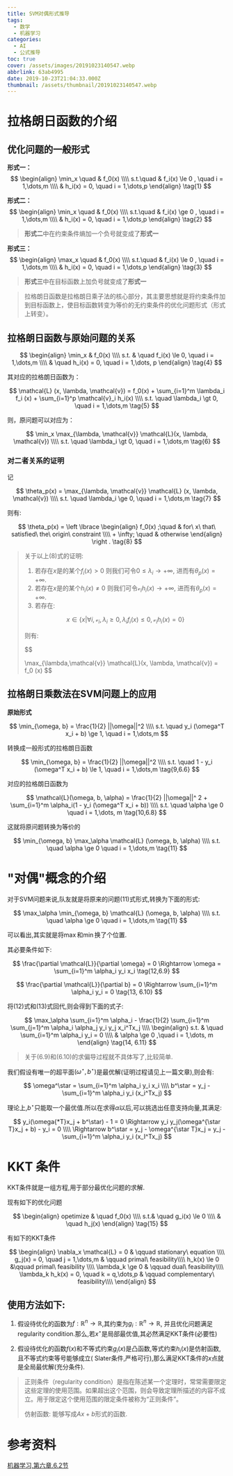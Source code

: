 ```yaml
---
title: SVM对偶形式推导
tags:
  - 数学
  - 机器学习
categories:
  - AI
  - 公式推导
toc: true
cover: /assets/images/20191023140547.webp
abbrlink: 63ab4995
date: 2019-10-23T21:04:33.000Z
thumbnail: /assets/thumbnail/20191023140547.webp
---
```


# 拉格朗日函数的介绍

## 优化问题的一般形式

**形式一：**
$$
\begin{align}
\min_x \quad & f_0(x) \\\\
s.t.\quad & f_i(x) \le 0 , \quad i = 1,\dots,m \\\\
& h_i(x) = 0, \quad i = 1,\dots,p
\end{align}
\tag{1}
$$

<!-- more -->

**形式二：**
$$
\begin{align}
\min_x \quad & f_0(x) \\\\
s.t.\quad & f_i(x) \ge 0 , \quad i = 1,\dots,m \\\\
& h_i(x) = 0, \quad i = 1,\dots,p
\end{align}
\tag{2}
$$

> **形式二**中在约束条件熵加一个负号就变成了**形式一**

**形式三：**
$$
\begin{align}
\max_x \quad & f_0(x) \\\\
s.t.\quad & f_i(x) \le 0 , \quad i = 1,\dots,m \\\\
& h_i(x) = 0, \quad i = 1,\dots,p
\end{align}
\tag{3}
$$

> **形式三**中在目标函数上加负号就变成了**形式一**

> 拉格朗日函数是拉格朗日乘子法的核心部分，其主要思想就是将约束条件加到目标函数上，使目标函数转变为等价的无约束条件的优化问题形式（形式上转变）。

## 拉格朗日函数与原始问题的关系

$$
\begin{align}
\min_x & f_0(x) \\\\
s.t. & \quad f_i(x) \le 0, \quad i = 1,\dots,m \\\\
& \quad h_i(x) = 0, \quad i = 1,\dots, p
\end{align}
\tag{4}
$$

其对应的拉格朗日函数为：

$$
\mathcal{L} (x, \lambda, \mathcal{v}) = f_0(x) + \sum_{i=1}^m \lambda_i f_i (x) + \sum_{i=1}^p \mathcal{v}_i h_i(x) \\\\
s.t. \quad \lambda_i \gt 0, \quad i = 1,\dots,m
\tag{5}
$$

则，原问题可以对应为：

$$
\min_x \max_{\lambda, \mathcal{v}} \mathcal{L}(x, \lambda, \mathcal{v}) \\\\
s.t. \quad \lambda_i \gt 0, \quad i = 1,\dots,m
\tag{6}
$$

### 对二者关系的证明

记

$$
\theta_p(x) = \max_{\lambda, \mathcal{v}} \mathcal{L} (x, \lambda, \mathcal{v}) \\\\
s.t. \quad \lambda_i \ge 0, \quad i = 1,\dots,m
\tag{7}
$$

则有:

$$
\theta_p(x) = \left \lbrace
\begin{align}
f_0(x) ;\quad & for\ x\ that\ satisfied\ the\ origin\ constraint
\\\\ + \infty; \quad & otherwise
\end{align}
\right .
\tag{8}
$$

> 关于以上$(8)$式的证明:
>
> 1. 若存在$x$是的某个$f_i(x) \gt 0$ 则我们可令$0 \le \lambda_i \to + \infty$, 进而有$\theta_p(x) = + \infty$.
> 2. 若存在$x$是的某个$h_i(x) \ne 0$ 则我们可令$\mathcal{v}_i h_i(x) \to + \infty$, 进而有$\theta_p(x) = + \infty$.
> 3. 若存在:
>
> $$
> x \in \lbrace x | \forall i, \mathcal{v}_i, \lambda_i \ge 0 , \lambda_i f_i(x) \le 0, \mathcal{v}_i h_i(x) = 0 \rbrace
> $$
>
> 则有:
>
> $$
>
> \max\_{\lambda,\mathcal{v}} \mathcal{L}(x, \lambda, \mathcal{v}) = f_0 (x)
> $$

## 拉格朗日乘数法在SVM问题上的应用

**原始形式**

$$
\min_{\omega, b} = \frac{1}{2} ||\omega||^2 \\\\
s.t. \quad y_i (\omega^T x_i + b) \ge 1, \quad i = 1,\dots,m
$$

转换成一般形式的拉格朗日函数

$$
\min_{\omega, b} = \frac{1}{2} ||\omega||^2 \\\\
s.t. \quad 1 - y_i (\omega^T x_i + b) \le 1, \quad i = 1,\dots,m
\tag{9,6.6}
$$

对应的拉格朗日函数为

$$
\mathcal{L}(\omega, b, \alpha) = \frac{1}{2} ||\omega||^ 2 + \sum_{i=1}^m \alpha_i(1 - y_i (\omega^T x_i + b)) \\\\
s.t. \quad \alpha \ge 0 \quad i = 1,\dots, m
\tag{10,6.8}
$$

这就将原问题转换为等价的

$$
\min_{\omega, b} \max_\alpha \mathcal{L} (\omega, b, \alpha) \\\\
s.t. \quad \alpha \ge 0 \quad i = 1,\dots,m
\tag{11}
$$

# "对偶"概念的介绍

对于SVM问题来说,队友就是将原来的问题$(11)$式形式,转换为下面的形式:

$$
\max_\alpha \min_{\omega, b} \mathcal{L} (\omega, b, \alpha) \\\\
s.t. \quad \alpha \ge 0 \quad i = 1,\dots,m
\tag{11}
$$

可以看出,其实就是将$\max$和$\min$换了个位置.

其必要条件如下:

$$
\frac{\partial \mathcal{L}}{\partial \omega} = 0 \Rightarrow \omega = \sum_{i=1}^m \alpha_i y_i x_i
\tag{12,6.9}
$$

$$
\frac{\partial \mathcal{L}}{\partial b} = 0 \Rightarrow \sum_{i=1}^m \alpha_i y_i = 0
\tag{13, 6.10}
$$

将$(12)$式和$(13)$式回代,则会得到下面的式子:

$$
\max_\alpha \sum_{i=1}^m \alpha_i - \frac{1}{2} \sum_{i=1}^m \sum_{j=1}^m \alpha_i \alpha_j y_i y_j x_i^Tx_j \\\\
\begin{align}
s.t. & \quad \sum_{i=1}^m \alpha_i y_i = 0 \\\\  
& \alpha \ge 0 ,\quad i = 1,\dots, m
\end{align}
\tag{14, 6.11}
$$

> 关于$(6.9)$和$(6.10)$的求偏导过程就不具体写了,比较简单.

我们假设有唯一的超平面$(\omega^\star, b^\star)$是最优解(证明过程请见上一篇文章),则会有:

$$
\omega^\star = \sum_{i=1}^m \alpha_i y_i x_i \\\\
b^\star = y_j - \sum_{i=1}^m \alpha_i y_i (x_i^Tx_j)
$$

理论上,$b^\star$只能取一个最优值.所以在求得$\alpha$以后,可以挑选出任意支持向量,其满足:

$$
y_i(\omega{*T}x_j + b^\star) - 1 = 0 \Rightarrow y_i y_j(\omega^{\star T}x_j + b) - y_i = 0 \\\\
\Rightarrow b^\star = y_j - \omega^{\star T}x_j = y_j - \sum_{i=1}^m \alpha_i y_i (x_I^Tx_j)
$$

# KKT 条件

KKT条件就是一组方程,用于部分最优化问题的求解.

现有如下的优化问题

$$
\begin{align}
opetimize & \quad f_0(x)  \\\\
s.t.& \quad g_i(x) \le 0 \\\\
& \quad h_j(x)
\end{align}
\tag{15}
$$

有如下的KKT条件

$$
\begin{align}
\nabla_x \mathcal{L} = 0 & \qquad stationary\ equation \\\\
g_j(x) = 0, \quad j = 1,\dots,m & \qquad primal\ feasibility\\\\
h_k(x) \le 0 &\qquad primal\ feasibility \\\\
\lambda_k \ge 0 & \qquad dual\ feasibility\\\\
\lambda_k h_k(x) = 0, \quad k = q,\dots,p & \qquad complementary\ feasibility\\\\
\end{align}
$$

## 使用方法如下:

1. 假设待优化的函数为$f: \mathbb{R}^n \to \mathbb{R}$,其约束为$g_i:\mathbb{R}^n \to \mathbb{R}$, 并且优化问题满足regularity
   condition.那么,若$x^\star$是局部最优值,其必然满足KKT条件(必要性)

2. 假设待优化的函数$f(x)$和不等式约束$g_i(x)$是凸函数,等式约束$h_i(x)$是仿射函数,且不等式约束等号能够成立(
   Slater条件,严格可行),那么满足KKT条件的$x$点就是全局最优解(充分条件).

> 正则条件（regularity condition）是指在陈述某一个定理时，常常需要限定这些定理的使用范围。如果超出这个范围，则会导致定理所描述的内容不成立。用于限定这个使用范围的限定条件被称为“正则条件”。
>
> 仿射函数: 能够写成$\mathit{Ax}+b$形式的函数.

# 参考资料

[机器学习,第六章.6.2节](https://book.douban.com/subject/26708119/)
